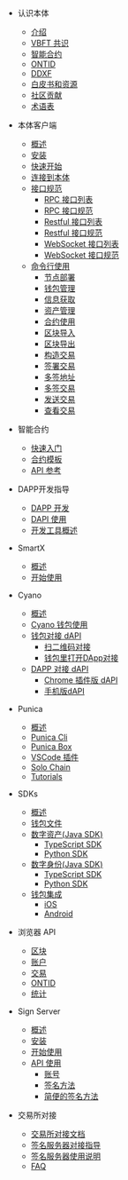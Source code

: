 
- 认识本体
  - [介绍](docs-cn/DeveloperGuide/introduction.md)
  - [VBFT 共识](docs-cn/DeveloperGuide/02-VBFT-introduction.md)
  - [智能合约](docs-cn/DeveloperGuide/smartcontract/00-introduction-sc.md)
  - [ONTID](docs-cn/DeveloperGuide/04-ontid.md)
  - [DDXF](docs-cn/DeveloperGuide/05-ddxf.md)
  - [白皮书和资源](docs-cn/DeveloperGuide/06-white-papers.md)
  - [社区贡献](docs-cn/DeveloperGuide/07-contributions-guide.md)
  - [术语表](docs-cn/DeveloperGuide/08-glossary.md)
  
- 本体客户端
  - [概述](docs-cn/ontology-cli/00-overview.md)
  - [安装](docs-cn/ontology-cli/01-install.md)
  - [快速开始](docs-cn/ontology-cli/02-getting-started.md)
  - [连接到本体](docs-cn/ontology-cli/03-connect-to-client.md)
  - [接口规范](docs-cn/ontology-cli/04-interface-specification.md)
      - [RPC 接口列表](docs-cn/ontology-cli/05-rpc-list.md)
      - [RPC 接口规范](docs-cn/ontology-cli/06-rpc-specification.md)
      - [Restful 接口列表](docs-cn/ontology-cli/07-restful-list.md)
      - [Restful 接口规范](docs-cn/ontology-cli/08-restful-specification.md)
      - [WebSocket 接口列表](docs-cn/ontology-cli/09-ws-list.md)
      - [WebSocket 接口规范](docs-cn/ontology-cli/10-ws-specification.md)
  - [命令行使用](docs-cn/ontology-cli/11-cli-usage.md)
      - [节点部署](docs-cn/ontology-cli/12-deploy-node.md)
      - [钱包管理](docs-cn/ontology-cli/13-wallet-manager.md)
      - [信息获取](docs-cn/ontology-cli/14-block-info.md)
      - [资产管理](docs-cn/ontology-cli/15-asset.md)
      - [合约使用](docs-cn/ontology-cli/16-contract.md)
      - [区块导入](docs-cn/ontology-cli/17-block-import.md)
      - [区块导出](docs-cn/ontology-cli/18-block-export.md)
      - [构造交易](docs-cn/ontology-cli/19-build-tx.md)
      - [签署交易](docs-cn/ontology-cli/20-sig-tx.md)
      - [多签地址](docs-cn/ontology-cli/21-multi-sig-address.md)
      - [多签交易](docs-cn/ontology-cli/22-multi-sig-tx.md)
      - [发送交易](docs-cn/ontology-cli/23-send-tx.md)
      - [查看交易](docs-cn/ontology-cli/24-show-tx.md)

- 智能合约
  - [快速入门](docs-cn/smartcontract/01-started.md)
  - [合约模板](docs-cn/smartcontract/02-template.md)
  - [API 参考](docs-cn/smartcontract/03-sc-api.md)

- DAPP开发指导
  - [DAPP 开发](docs-cn/QuickGuide/00-dapp_development.md)  
  - [DAPI 使用](docs-cn/QuickGuide/06-dapi-useage.md)  
  - [开发工具概述](docs-cn/DeveloperGuide/tools.md)

- SmartX
  - [概述](docs-cn/SmartX/overview.md)
  - [开始使用](docs-cn/SmartX/getting-started.md)
  
- Cyano
  - [概述](docs-cn/cyano/00-overview.md)
  - [Cyano 钱包使用](docs-cn/cyano/02-getting-started.md)
  - [钱包对接 dAPI](docs-cn/cyano/Cyano-provider/00-overview.md)
      - [扫二维码对接](docs-cn/cyano/Cyano-provider/02-scan-qrcode.md)
      - [钱包里打开DApp对接](docs-cn/cyano/Cyano-provider/03-embedded-h5.md)
  - [DAPP 对接 dAPI](docs-cn/cyano/dApi/00-overview.md)
      - [Chrome 插件版 dAPI](docs-cn/cyano/dApi/02-getting-started.md)
      - [手机版dAPI](docs-cn/cyano/dApi-mobile/02-getting-started.md)

- Punica
  - [概述](docs-cn/Punica/punica.md)
  - [Punica Cli](docs-cn/Punica/punica-cli.md)
  - [Punica Box](docs-cn/Punica/punica-box.md)
  - [VSCode 插件](docs-cn/Punica/sc-extension.md)
  - [Solo Chain](docs-cn/Punica/solo-chain.md)
  - [Tutorials](docs-cn/Punica/tutorials.md)

- SDKs
  - [概述](docs-cn/SDKs/00-overview.md)
  - [钱包文件](docs-cn/SDKs/01-wallet-file-specification.md)
  - [数字资产(Java SDK)](docs-cn/SDKs/java-sdk.md)
      - [TypeScript SDK](docs-cn/SDKs/ts-sdk.md)
      - [Python SDK](docs-cn/SDKs/python-sdk.md)
  - [数字身份(Java SDK)](docs-cn/SDKs/java-sdk-ontid.md)
      - [TypeScript SDK](docs-cn/SDKs/ts-sdk-ontid.md)
      - [Python SDK](docs-cn/SDKs/python-sdk-ontid.md)
  - [钱包集成](docs-cn/SDKs/02-wallet-intergration.md)
      - [iOS](docs-cn/SDKs/ontology_wallet_dev_ts_sdk_zh.md)
      - [Android](docs-cn/SDKs/ontology_wallet_dev_android_zh.md)

- 浏览器 API
  - [区块](docs-cn/explorer/blocks.md)
  - [账户](docs-cn/explorer/accounts.md)
  - [交易](docs-cn/explorer/transactions.md)
  - [ONTID](docs-cn/explorer/ontid.md)
  - [统计](docs-cn/explorer/statistics.md)   
  
- Sign Server
  - [概述](docs-cn/SignServer/00-overview.md)
  - [安装](docs-cn/SignServer/01-installation.md)
  - [开始使用](docs-cn/SignServer/02-getting-started.md)
  - [API 使用](docs-cn/SignServer/03-api-usage.md)
      - [账号](docs-cn/SignServer/04-api-account-methods.md)
      - [签名方法](docs-cn/SignServer/05-api-signing-methods.md)
      - [简便的签名方法](docs-cn/SignServer/06-api-signing-convinience-methods.md)

- 交易所对接
  - [交易所对接文档](docs-cn/exchange-API/Ontology-交易所对接文档.md)
  - [签名服务器对接指导](docs-cn/exchange-API/Sigsvr_Exchange_Guide.md)
  - [签名服务器使用说明](docs-cn/exchange-API/Ontology+签名服务器使用说明.md)
  - [FAQ](docs-cn/exchange-API/ONT-交易所对接FAQ.md)  